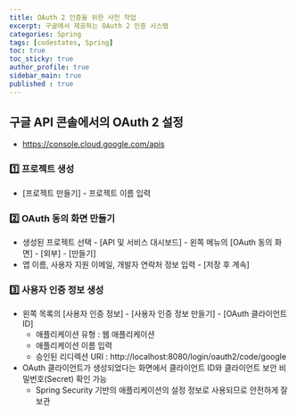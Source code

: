 ```yaml
---
title: OAuth 2 인증을 위한 사전 작업
excerpt: 구글에서 제공하는 OAuth 2 인증 시스템
categories: Spring
tags: [codestates, Spring]
toc: true
toc_sticky: true
author_profile: true
sidebar_main: true
published : true
---
```


## 구글 API 콘솔에서의 OAuth 2 설정
- https://console.cloud.google.com/apis

### 1️⃣ 프로젝트 생성
- [프로젝트 만들기] - 프로젝트 이름 입력

### 2️⃣ OAuth 동의 화면 만들기
- 생성된 프로젝트 선택 - [API 및 서비스 대시보드] - 왼쪽 메뉴의 [OAuth 동의 화면] - [외부] - [만들기]
- 앱 이름, 사용자 지원 이메일, 개발자 연락처 정보 입력 - [저장 후 계속]

### 3️⃣ 사용자 인증 정보 생성
- 왼쪽 목록의 [사용자 인증 정보] - [사용자 인증 정보 만들기] - [OAuth 클라이언트 ID]
  - 애플리케이션 유형 : 웹 애플리케이션
  - 애플리케이션 이름 입력
  - 승인된 리디렉션 URI : http://localhost:8080/login/oauth2/code/google
- OAuth 클라이언트가 생성되었다는 화면에서 클라이언트 ID와 클라이언트 보안 비밀번호(Secret) 확인 가능
  -  Spring Security 기반의 애플리케이션의 설정 정보로 사용되므로 안전하게 잘 보관
<div style = "text-align : center"> </div><br>
